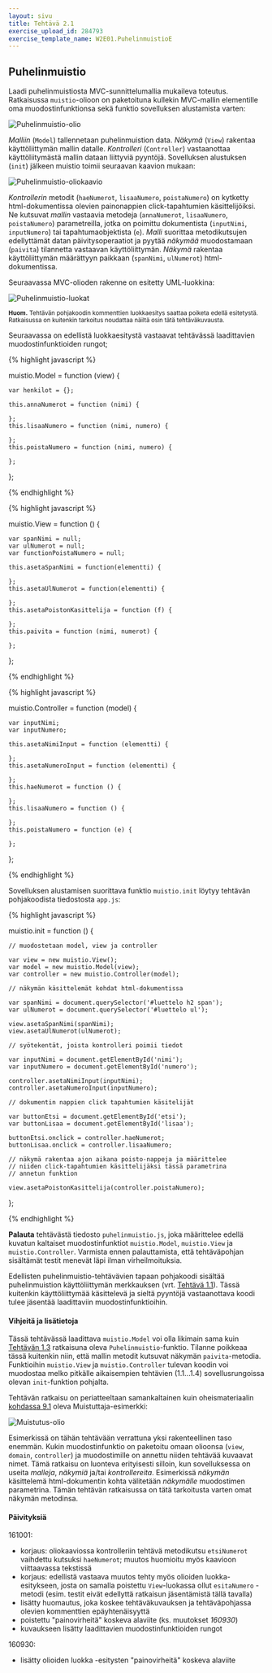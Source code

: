 ```yaml
---
layout: sivu
title: Tehtävä 2.1
exercise_upload_id: 284793
exercise_template_name: W2E01.PuhelinmuistioE
---
```


## Puhelinmuistio

Laadi puhelinmuistiosta MVC-sunnittelumallia mukaileva toteutus. Ratkaisussa `muistio`-olioon on paketoituna kullekin MVC-mallin elementille oma muodostinfunktionsa sekä funktio sovelluksen alustamista varten:

![Puhelinmuistio-olio](../img/muistio_olio_21.png "Puhelinmuistio-olio")

*Malliin* (`Model`) tallennetaan puhelinmuistion data. *Näkymä* (`View`) rakentaa käyttöliittymän mallin datalle. *Kontrolleri* (`Controller`) vastaanottaa käyttöliitymästä mallin dataan liittyviä pyyntöjä. Sovelluksen alustuksen (`init`) jälkeen muistio toimii seuraavan kaavion mukaan: 

<!--
[^1]: Pohjakoodissa on kommenttimerkkien sisällä `View`-funktion edellä esitetty ko. funktiolla luotavien olioiden luokkaesityksessä myös metodi `poistaNumero(event)`. Tämän voi jättää huomioimatta. Näkymälle välitettävä viite numeron poistavaan funktioon talletetaan olion attribuuttiin `functionPoista`. Luokkaesityksessä on myös ehdotus funktiosta `esitäNumero(nimi, numero)`. Funktiota ei välttämättä tarvita (esim. testit eivät tutki funktion olemassaoloa). `Controller`-olion luokkaesityksessä on metodi `etsiNumerot()`. Sen tulisi olla `haeNumerot()`.
-->

![Puhelinmuistio-oliokaavio](https://www.lucidchart.com/publicSegments/view/c98a82cf-a76f-422d-a450-9a066ac7c278/image.png  "Puhelinmuistio-oliokaavio") 

<!--
![Puhelinmuistio-oliokaavio](../img/olio_kaavio_21.png "Puhelinmuistio-oliokaavio")
-->

*Kontrollerin* metodit (`haeNumerot`, `lisaaNumero`, `poistaNumero`) on kytketty html-dokumentissa olevien painonappien click-tapahtumien käsittelijöiksi. Ne kutsuvat *mallin* vastaavia metodeja (`annaNumerot`, `lisaaNumero`, `poistaNumero`) parametreilla, jotka on poimittu dokumentista  (`inputNimi`, `inputNumero`) tai tapahtumaobjektista (`e`). *Malli* suorittaa metodikutsujen edellyttämät datan päivitysoperaatiot ja pyytää *näkymää* muodostamaan (`paivita`) tilannetta vastaavan käyttöliittymän. *Näkymä* rakentaa käyttöliittymän määrättyyn paikkaan (`spanNimi`, `ulNumerot`) html-dokumentissa. 

Seuraavassa MVC-olioden rakenne on esitetty UML-luokkina:

![Puhelinmuistio-luokat](https://www.lucidchart.com/publicSegments/view/adacaed3-2055-47f7-8f7b-a924c5bf69c6/image.png "Puhelinmuistio-luokat")

<!--
![Puhelinmuistio-luokat](../img/muistio_luokat_21.png "Puhelinmuistio-luokat")
-->

<sup>**Huom.** Tehtävän pohjakoodin kommenttien luokkaesitys saattaa poiketa edellä esitetystä. Ratkaisussa on kuitenkin tarkoitus noudattaa näiltä osin tätä tehtäväkuvausta.</sup>

Seuraavassa on edellistä luokkaesitystä vastaavat tehtävässä laadittavien muodostinfunktioiden rungot;

{% highlight javascript %}

muistio.Model = function (view) {

    var henkilot = {};

    this.annaNumerot = function (nimi) {

    };
    this.lisaaNumero = function (nimi, numero) {

    };
    this.poistaNumero = function (nimi, numero) {

    };
};

{% endhighlight %}



{% highlight javascript %}

muistio.View = function () {

    var spanNimi = null;
    var ulNumerot = null;
    var functionPoistaNumero = null;

    this.asetaSpanNimi = function(elementti) {

    };
    this.asetaUlNumerot = function(elementti) {

    };
    this.asetaPoistonKasittelija = function (f) {

    };
    this.paivita = function (nimi, numerot) {

    };
};

{% endhighlight %}



{% highlight javascript %}

muistio.Controller = function (model) {

    var inputNimi;
    var inputNumero;

    this.asetaNimiInput = function (elementti) {

    };
    this.asetaNumeroInput = function (elementti) {

    };
    this.haeNumerot = function () {

    };
    this.lisaaNumero = function () {

    };
    this.poistaNumero = function (e) {

    };
};

{% endhighlight %}



Sovelluksen alustamisen suorittava funktio `muistio.init` löytyy tehtävän pohjakoodista tiedostosta `app.js`:

{% highlight javascript %}

muistio.init = function () {

    // muodostetaan model, view ja controller

    var view = new muistio.View();
    var model = new muistio.Model(view);
    var controller = new muistio.Controller(model);

    // näkymän käsittelemät kohdat html-dokumentissa

    var spanNimi = document.querySelector('#luettelo h2 span');
    var ulNumerot = document.querySelector('#luettelo ul');

    view.asetaSpanNimi(spanNimi);
    view.asetaUlNumerot(ulNumerot);

    // syötekentät, joista kontrolleri poimii tiedot

    var inputNimi = document.getElementById('nimi');
    var inputNumero = document.getElementById('numero');

    controller.asetaNimiInput(inputNimi);
    controller.asetaNumeroInput(inputNumero);

    // dokumentin nappien click tapahtumien käsitelijät

    var buttonEtsi = document.getElementById('etsi');
    var buttonLisaa = document.getElementById('lisaa');

    buttonEtsi.onclick = controller.haeNumerot;
    buttonLisaa.onclick = controller.lisaaNumero;

    // näkymä rakentaa ajon aikana poisto-nappeja ja määrittelee
    // niiden click-tapahtumien käsittelijäksi tässä parametrina 
    // annetun funktion

    view.asetaPoistonKasittelija(controller.poistaNumero);
};

{% endhighlight %}

**Palauta** tehtävästä tiedosto `puhelinmuistio.js`, joka määrittelee edellä kuvatun kaltaiset muodostinfunktiot `muistio.Model`, `muistio.View` ja `muistio.Controller`. Varmista ennen palauttamista, että tehtäväpohjan sisältämät testit menevät läpi ilman virheilmoituksia.

Edellisten puhelinmuistio-tehtävävien tapaan  pohjakoodi sisältää puhelinmuistion  käyttöliittymän merkkauksen (vrt. [Tehtävä 1.1](../../osa1/tehtava11)). Tässä kuitenkin käyttöliittymää käsittelevä ja sieltä pyyntöjä vastaanottava koodi tulee jäsentää laadittaviin muodostinfunktioihin.

#### Vihjeitä ja lisätietoja

Tässä tehtävässä laadittava `muistio.Model` voi olla likimain sama kuin 
[Tehtävän 1.3](../../osa1/tehtava13) ratkaisuna oleva `Puhelinmuistio`-funktio. Tilanne poikkeaa tässä kuitenkin niin, että mallin metodit kutsuvat näkymän `paivita`-metodia. Funktioihin `muistio.View` ja `muistio.Controller` tulevan koodin voi muodostaa melko pitkälle aikaisempien tehtävien (1.1...1.4) sovellusrungoissa olevan `init`-funktion pohjalta.

Tehtävän ratkaisu on periatteeltaan samankaltainen kuin oheismateriaalin [kohdassa 9.1]({{site.baseurl}}/weso/#9.1-Esimerkki:-Muistuttaja) oleva Muistuttaja-esimerkki:

![Muistutus-olio](../img/muistutus_olio_21.png "Muistutus-olio")

Esimerkissä on tähän tehtävään verrattuna yksi rakenteellinen taso enemmän. Kukin muodostinfunktio on paketoitu omaan olioonsa (`view`, `domain`, `controller`) ja muodostimille on annettu niiden tehtävää kuvaavat nimet. Tämä ratkaisu on luonteva erityisesti silloin, kun sovelluksessa on useita *malleja*, *näkymiä* ja/tai *kontrollereita*. Esimerkissä *näkymän* käsittelemä html-dokumentin kohta välitetään *näkymälle* muodostimen parametrina. Tämän tehtävän ratkaisussa on tätä tarkoitusta varten omat näkymän metodinsa.

#### Päivityksiä

161001:

* korjaus: oliokaaviossa kontrolleriin tehtävä metodikutsu `etsiNumerot` vaihdettu kutsuksi `haeNumerot`; muutos huomioitu myös kaavioon viittaavassa tekstissä 
* korjaus: edellistä vastaava muutos tehty myös olioiden luokka-esitykseen, josta on samalla poistettu `View`-luokassa ollut `esitaNumero` -metodi (esim. testit eivät edellyttä ratkaisun jäsentämistä tällä tavalla)
* lisätty huomautus, joka koskee tehtäväkuvauksen ja tehtäväpohjassa olevien kommenttien epäyhtenäisyyttä
* poistettu "painovirheitä" koskeva alaviite (ks. muutokset *160930*)
* kuvaukseen lisätty laadittavien muodostinfunktioiden rungot

160930: 

* lisätty olioiden luokka -esitysten "painovirheitä" koskeva alaviite 

